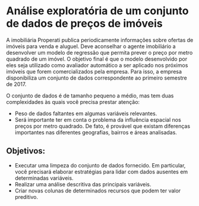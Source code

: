 # Análise exploratória de um conjunto de dados de preços de imóveis

A imobiliária Properati publica periodicamente informações sobre ofertas de imóveis para venda e aluguel. Deve aconselhar o agente imobiliário a desenvolver um modelo de regressão que permita prever o preço por metro quadrado de um imóvel. O objetivo final é que o modelo desenvolvido por eles seja utilizado como avaliador automático a ser aplicado nos próximos imóveis que forem comercializados pela empresa. Para isso, a empresa disponibiliza um conjunto de dados correspondente ao primeiro semestre de 2017.

O conjunto de dados é de tamanho pequeno a médio, mas tem duas complexidades às quais você precisa prestar atenção:

- Peso de dados faltantes em algumas variáveis relevantes.
- Será importante ter em conta o problema da influência espacial nos preços por metro quadrado. De fato, é provável que existam diferenças importantes nas diferentes geografias, bairros e áreas analisadas.

## Objetivos:

- Executar uma limpeza do conjunto de dados fornecido. Em particular, você precisará elaborar estratégias para lidar com dados ausentes em determinadas variáveis.
- Realizar uma análise descritiva das principais variáveis.
- Criar novas colunas de determinados recursos que podem ter valor preditivo.
